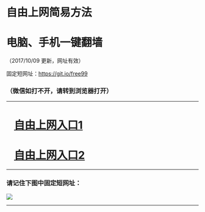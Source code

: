 ﻿# 自由上网简易方法

# 电脑、手机一键翻墙

（2017/10/09 更新，网址有效）

固定短网址：https://git.io/free99

### （微信如打不开，请转到浏览器打开）


***





# &nbsp;&nbsp; <a href="http://ft119016922.fwq-tz-1001.info/fwqtz01.html?t=100900130298 " target="_blank">自由上网入口1</a>
# &nbsp;&nbsp; <a href="http://ft1964021714.fwq-tz-1002.info/fwqtz02.html?t=100900124158 " target="_blank">自由上网入口2</a>
***

### 请记住下图中固定短网址：

<img src="https://s3-us-west-2.amazonaws.com/fwq-1001/yjfq-20170905okok.png" /> 


***

